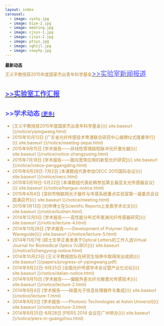 ```yaml
---
layout: index
carousel:
  - image: syshy.jpg
  - image: biye-2.jpg
  - image: meeting.jpg
  - image: cjsys-1.jpg
  - image: cjsys-2.jpg
  - image: ptsys.jpg
  - image: sghzjl.jpg
  - image: xswyhy.jpg
---
```


<div id="page-right1">
  <div id="page-right-Header1"><span style="font-weight:600;">最新动态</span></div>
    <div class="page-right1-container">

<div class="page-right1-word">
  <span style="color:#ba8a31"> 王义平教授获2015年度国家杰出青年科学基金<a href="notice/yipingwang.html>
({{ site.baseurl }}/notice/yipingwang.html)
  </span> 
  </div>
        
        <div class="page-right1-word"><a href="news/latest_news.html" target="_blank"><span style="color:#09F; font-style:normal">May, 20-22, 2015</span> &mdash; <span style="font-weight:600;font-size:13px;color:#4f4f4f; font-style:normal">Prof. Limin Tong</span> gave a <span style="color:#ba8a31">plenary talk</span> "Ultrasensitive Microfiber Optical Sensors: Challenges and Opportunities" in Asia Pacific Optical Sensors Conference (APOS) in Jeju, Korea. </a></div>
        
        <div class="page-right1-word"><a href="news/latest_news.html" target="_blank"><span style="color:#09F; font-style:normal">May, 20-22, 2015</span> &mdash; <span style="font-weight:600;font-size:13px;color:#4f4f4f; font-style:normal">Prof. Limin Tong</span> gave a <span style="color:#ba8a31">plenary talk</span> "Ultrasensitive Microfiber Optical Sensors: Challenges and Opportunities" in Asia Pacific Optical Sensors Conference (APOS) in Jeju, Korea. </a></div>
        
        <div class="page-right1-word"><a href="news/latest_news.html" target="_blank"><span style="color:#09F; font-style:normal">May, 20-22, 2015</span> &mdash; <span style="font-weight:600;font-size:13px;color:#4f4f4f; font-style:normal">Prof. Limin Tong</span> gave a <span style="color:#ba8a31">plenary talk</span> "Ultrasensitive Microfiber Optical Sensors: Challenges and Opportunities" in Asia Pacific Optical Sensors Conference (APOS) in Jeju, Korea. </a></div>
        
       <div class="page-right1-wordEnd"><a href="news/latest_news.html" target="_blank"><span style="color:#09F; font-style:normal">Dec, 4, 2014</span> &mdash; <span style="font-weight:600;font-size:13px;color:#4f4f4f; font-style:normal">Prof. Limin Tong</span> was elected as an <span style="color:#ba8a31">OSA Fellow </span> for his "seminal work in optical nanofibers and significant contributions to nanophotonics."  </a></div>
        </div>
        
      <div class="page-right1-word"><a href="http://www.s1979.com/dianshi/first/201505/21144461521.shtml"><span style="color:#09F; font-style:normal">2015年5月21日</span> &mdash; <span style="font-weight:600;font-size:13px;color:#4f4f4f; font-style:normal">王义平教授团队</span> 被深圳都市电视台报道 </a></div>

<h2><a href="http://www.s1979.com/dianshi/first/201505/21144461521.shtml"><span style="color: #4D4DFF;font-size: 1.33rem; line-height: 2.3rem;float: center">>>实验室新闻报道</span></a></h2>

<h2><a href="{{ site.baseurl }}/notice/2014-annual-report-out.pdf"><span style="color: #4D4DFF;font-size: 1.33rem; line-height: 2.3rem;float: center">>>实验室工作汇报</span></a></h2>

<h2 style="color: #4D4DFF;">>>学术动态 <a href="{{ site.baseurl }}/more/"><span style="font-size: 1.0rem; color: #4D4DFF;">(更多)</span></a></h2>

+ [王义平教授获2015年度国家杰出青年科学基金]({{ site.baseurl }}/notice/yipingwang.html)
+ 2015年10月13日
  [广东省光纤传感技术粤港联合研究中心揭牌仪式隆重举行]({{ site.baseurl }}/notice/meeting-jiepai.html)
+ 2015年9月15日
  [学术报告——非线性管理超短脉冲光纤激光器]({{ site.baseurl }}/notice/notice-zhangzuxing.html)
+ 2015年7月18日
  [学术报告——面向宽带应用的新型光纤研究]({{ site.baseurl }}/notice/notice-penggangding.html)
+ 2015年6月28日-7月2日
  [本课题组代表参加OECC 2015国际会议]({{ site.baseurl }}/notice/oecc.html)
+ 2015年5月19日-5月22日
  [本课题组代表赴韩参加第五届亚太光传感器会议]({{ site.baseurl }}/notice/hanguo-notice.html)
+ 2015年4月4日
  [深圳市物联网光子器件与传感系统重点实验室第一届委员会议圆满召开]({{ site.baseurl }}/notice/meeting.html)
+ 2015年1月13日
  [刘申博士在Scientific Reports上发表学术论文]({{ site.baseurl }}/notice/liushen.html)
+ 2014年12月5日
  [学术报告——高性能分布式布里渊光纤传感器研究]({{ site.baseurl }}/notice/lecture-4.html)
+ 2014年11月28日
  [学术报告——Development of Polymer Optical Waveguide]({{ site.baseurl }}/notice/lecture-5.html)
+ 2014年11月7号
  [硕士生李正勇发表于Optical Letters的工作入选Virtual Journal for Biomedical Optics (VJBO)]({{ site.baseurl }}/notice/lizhengyong-notice.html)
+ 2014年10月23日
  [王义平教授团队在研究生培养中取得突出成绩]({{ site.baseurl }}/papers/progress-of-yipingwang.pdf)
+ 2014年9月22日-9月25日
  [全国光纤传感学术会议暨产业化论坛]({{ site.baseurl }}/notice/dalian-notice.html)
+ 2014年9月15日
  [学术报告——偏振外差光纤光栅激光传感技术]({{ site.baseurl }}/notice/lecture-2.html)
+ 2014年9月4日
  [学术报告——硅基光子信息处理器件与集成]({{ site.baseurl }}/notice/lecture-1.html)
+ 2014年9月3日
  [学术报告——Photonic Technologies at Aston Universit]({{ site.baseurl }}/notice/lecture-3.html)
+ 2014年8月25日-8月28日
  [PIERS 2014 会议在广州举办]({{ site.baseurl }}/notice/piers-in-guangzhou.html)
